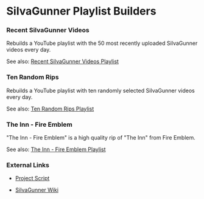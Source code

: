 # SiIvaGunner Playlist Builders

### Recent SiIvaGunner Videos

Rebuilds a YouTube playlist with the 50 most recently uploaded SiIvaGunner videos every day.

See also: [Recent SiIvaGunner Videos Playlist](https://www.youtube.com/playlist?list=PLn8P5M1uNQk68YEXoZYybM41Kc8GK8-8q)

### Ten Random Rips

Rebuilds a YouTube playlist with ten randomly selected SiIvaGunner videos every day.

See also: [Ten Random Rips Playlist](https://www.youtube.com/playlist?list=PLn8P5M1uNQk4336xHrr0boOX-3fLJGeLP)

### The Inn - Fire Emblem

"The Inn - Fire Emblem" is a high quality rip of "The Inn" from Fire Emblem.

See also: [The Inn - Fire Emblem Playlist](https://www.youtube.com/playlist?list=PLn8P5M1uNQk7hJWh8jPlpbhvvxex_QfI5)

### External Links

* [Project Script](https://script.google.com/d/1riS6z4TMmDtkjw5n4u0FARZ7ipjbBZNdeyml1i8lZiXD2dE0GdpPYUlR/edit?usp=sharing)

* [SiIvaGunner Wiki](https://siivagunner.fandom.com/wiki/SiIvaGunner_Wikia)
